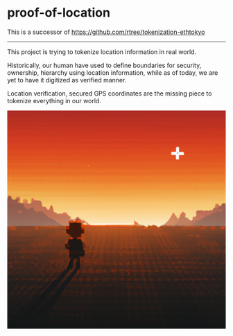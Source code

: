 # proof-of-location

This is a successor of 
 <https://github.com/rtree/tokenization-ethtokyo>

---

This project is trying to tokenize location information in real world.

Historically, our human have used to define boundaries for security, ownership, hierarchy using location information, while as of today, we are yet to have it digitized as verified manner.

Location verification, secured GPS coordinates are the missing piece to tokenize everything in our world.

![Concept](https://github.com/rtree/proof-of-location/blob/main/concept.jpg) 
